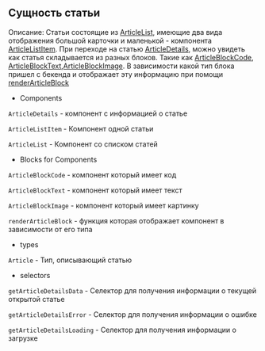 ## Сущность статьи

Описание:
Статьи состоящие из [ArticleList](/src/entities/Article/ui/components/ArticleList/), имеющие два вида отображения большой карточки и маленькой - компонента [ArticleListItem](/src/entities/Article/ui/components/ArticleListItem). При переходе на статью [ArticleDetails](/src/entities/Article/ui/ArticleDetails), можно увидеть как статья складывается из разных блоков. Такие как [ArticleBlockCode](/src/entities/Article/ui/components/ArticleBlockCode/), [ArticleBlockText](/src/entities/Article/ui/components/ArticleBlockText/),[ArticleBlockImage](/src/entities/Article/ui/components/ArticleBlockImage/). В зависимости какой тип блока пришел с бекенда и отображает эту информацию при помощи [renderArticleBlock](/src/entities/Article/ui/ArticleDetails/renderArticleBlock/)

-   Components

`ArticleDetails` - компонент с информацией о статье

`ArticleListItem` - Компонент одной статьи

`ArticleList` - Компонент со списком статей

-   Blocks for Components

`ArticleBlockCode` - компонент который имеет код

`ArticleBlockText` - компонент который имеет текст

`ArticleBlockImage` - компонент который имеет картинку

`renderArticleBlock` - функция которая отображает компонент в зависимости от его типа

-   types

`Article` - Тип, описывающий статью

-   selectors

`getArticleDetailsData` - Селектор для получения информации о текущей открытой статье

`getArticleDetailsError` - Селектор для получения информации о ошибке

`getArticleDetailsLoading` - Селектор для получения информации о загрузке
